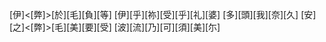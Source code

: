 [伊]<[弊]>[於][毛][負][等] [伊][乎][祢][受][乎][礼][婆] [多][頭][我][奈][久] [安][之]<[弊]>[毛][美][要][受] [波][流][乃][可][須][美][尓]
